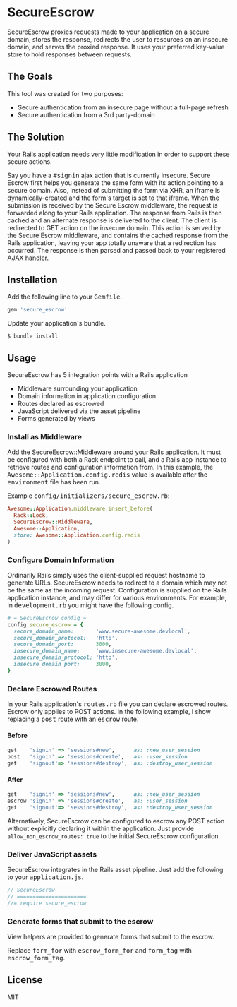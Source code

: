 # SecureEscrow
SecureEscrow proxies requests made to your application on a secure domain, stores the response, redirects the user to resources on an insecure domain, and serves the proxied response. It uses your preferred key-value store to hold responses between requests.

## The Goals
This tool was created for two purposes:

- Secure authentication from an insecure page without a full-page refresh
- Secure authentication from a 3rd party-domain

## The Solution
Your Rails application needs very little modification in order to support these secure actions.

Say you have a <tt>#signin</tt> ajax action that is currently insecure. Secure Escrow first helps you generate the same form with its action pointing to a secure domain. Also, instead of submitting the form via XHR, an iframe is dynamically-created and the form's target is set to that iframe. When the submission is received by the Secure Escrow middleware, the request is forwarded along to your Rails application. The response from Rails is then cached and an alternate response is delivered to the client. The client is redirected to GET action on the insecure domain. This action is served by the Secure Escrow middleware, and contains the cached response from the Rails application, leaving your app totally unaware that a redirection has occurred. The response is then parsed and passed back to your registered AJAX handler.

## Installation
Add the following line to your <tt>Gemfile</tt>.

````ruby
gem 'secure_escrow'
````

Update your application's bundle.

````
$ bundle install
````

## Usage
SecureEscrow has 5 integration points with a Rails application

- Middleware surrounding your application
- Domain information in application configuration
- Routes declared as escrowed
- JavaScript delivered via the asset pipeline
- Forms generated by views

### Install as Middleware
Add the SecureEscrow::Middleware around your Rails application. It must be configured with both a Rack endpoint to call, and a Rails app instance to retrieve routes and configuration information from.
In this example, the <tt>Awesome::Application.config.redis</tt> value is available after the <tt>environment</tt> file has been run.

Example <tt>config/initializers/secure_escrow.rb</tt>:

````ruby
Awesome::Application.middleware.insert_before(
  Rack::Lock,
  SecureEscrow::Middleware,
  Awesome::Application,
  store: Awesome::Application.config.redis
)
````

### Configure Domain Information
Ordinarily Rails simply uses the client-supplied request hostname to generate URLs.  SecureEscrow needs to redirect to a
domain which may not be the same as the incoming request. Configuration is supplied on the Rails application instance, and
may differ for various environments. For example, in <tt>development.rb</tt> you might have the following config.

````ruby
# = SecureEscrow config =
config.secure_escrow = {
  secure_domain_name:       'www.secure-awesome.devlocal',
  secure_domain_protocol:   'http',
  secure_domain_port:       3000,
  insecure_domain_name:     'www.insecure-awesome.devlocal',
  insecure_domain_protocol: 'http',
  insecure_domain_port:     3000,
}
`````

### Declare Escrowed Routes
In your Rails application's <tt>routes.rb</tt> file you can declare escrowed routes. Escrow only applies to POST actions.
In the following example, I show replacing a <tt>post</tt> route with an <tt>escrow</tt> route.

#### Before
```` ruby
get    'signin' => 'sessions#new',      as: :new_user_session
post   'signin' => 'sessions#create',   as: :user_session
get    'signout'=> 'sessions#destroy',  as: :destroy_user_session
````

#### After
````ruby
get    'signin' => 'sessions#new',      as: :new_user_session
escrow 'signin' => 'sessions#create',   as: :user_session
get    'signout'=> 'sessions#destroy',  as: :destroy_user_session
````

Alternatively, SecureEscrow can be configured to escrow any POST action without explicitly declaring it within the application. Just provide `allow_non_escrow_routes: true` to the initial SecureEscrow configuration.

### Deliver JavaScript assets
SecureEscrow integrates in the Rails asset pipeline. Just add the following to your <tt>application.js</tt>.

````javascript
// SecureEscrow
// ======================
//= require secure_escrow
````

 
### Generate forms that submit to the escrow
View helpers are provided to generate forms that submit to the escrow.
 
Replace <tt>form_for</tt> with <tt>escrow_form_for</tt> and <tt>form_tag</tt> with <tt>escrow_form_tag</tt>.

## License

MIT

